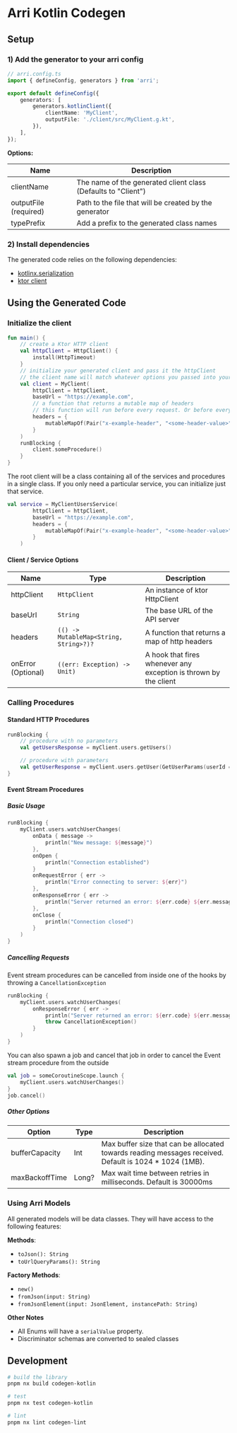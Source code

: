 # Arri Kotlin Codegen

## Setup

### 1) Add the generator to your arri config

```ts
// arri.config.ts
import { defineConfig, generators } from 'arri';

export default defineConfig({
    generators: [
        generators.kotlinClient({
            clientName: 'MyClient',
            outputFile: './client/src/MyClient.g.kt',
        }),
    ],
});
```

**Options:**

| Name                  | Description                                                   |
| --------------------- | ------------------------------------------------------------- |
| clientName            | The name of the generated client class (Defaults to "Client") |
| outputFile (required) | Path to the file that will be created by the generator        |
| typePrefix            | Add a prefix to the generated class names                     |

### 2) Install dependencies

The generated code relies on the following dependencies:

- [kotlinx.serialization](https://github.com/Kotlin/kotlinx.serialization)
- [ktor client](https://ktor.io/docs/client-dependencies.html)

## Using the Generated Code

### Initialize the client

```kotlin
fun main() {
    // create a Ktor HTTP client
    val httpClient = HttpClient() {
        install(HttpTimeout)
    }
    // initialize your generated client and pass it the httpClient
    // the client name will match whatever options you passed into your arri config
    val client = MyClient(
        httpClient = httpClient,
        baseUrl = "https://example.com",
        // a function that returns a mutable map of headers
        // this function will run before every request. Or before every reconnection in the case of SSE
        headers = {
            mutableMapOf(Pair("x-example-header", "<some-header-value>"))
        }
    )
    runBlocking {
        client.someProcedure()
    }
}
```

The root client will be a class containing all of the services and procedures in a single class. If you only need a particular service, you can initialize just that service.

```kotlin
val service = MyClientUsersService(
        httpClient = httpClient,
        baseUrl = "https://example.com",
        headers = {
            mutableMapOf(Pair("x-example-header", "<some-header-value>"))
        }
    )
```

#### Client / Service Options

| Name               | Type                                   | Description                                                      |
| ------------------ | -------------------------------------- | ---------------------------------------------------------------- |
| httpClient         | `HttpClient`                           | An instance of ktor HttpClient                                   |
| baseUrl            | `String`                               | The base URL of the API server                                   |
| headers            | `(() -> MutableMap<String, String>?)?` | A function that returns a map of http headers                    |
| onError (Optional) | `((err: Exception) -> Unit)`           | A hook that fires whenever any exception is thrown by the client |

### Calling Procedures

#### Standard HTTP Procedures

```kotlin
runBlocking {
    // procedure with no parameters
    val getUsersResponse = myClient.users.getUsers()

    // procedure with parameters
    val getUserResponse = myClient.users.getUser(GetUserParams(userId = "12345"))
}
```

#### Event Stream Procedures

##### Basic Usage

```kotlin
runBlocking {
    myClient.users.watchUserChanges(
        onData { message ->
            println("New message: ${message}")
        },
        onOpen {
            println("Connection established")
        }
        onRequestError { err ->
            println("Error connecting to server: ${err}")
        },
        onResponseError { err ->
            println("Server returned an error: ${err.code} ${err.message}")
        },
        onClose {
            println("Connection closed")
        }
    )
}
```

##### Cancelling Requests

Event stream procedures can be cancelled from inside one of the hooks by throwing a `CancellationException`

```kotlin
runBlocking {
    myClient.users.watchUserChanges(
        onResponseError { err ->
            println("Server returned an error: ${err.code} ${err.message}")
            throw CancellationException()
        }
    )
}
```

You can also spawn a job and cancel that job in order to cancel the Event stream procedure from the outside

```kotlin
val job = someCoroutineScope.launch {
    myClient.users.watchUserChanges()
}
job.cancel()
```

##### Other Options

| Option         | Type  | Description                                                                                             |
| -------------- | ----- | ------------------------------------------------------------------------------------------------------- |
| bufferCapacity | Int   | Max buffer size that can be allocated towards reading messages received. Default is 1024 \* 1024 (1MB). |
| maxBackoffTime | Long? | Max wait time between retries in milliseconds. Default is 30000ms                                       |

### Using Arri Models

All generated models will be data classes. They will have access to the following features:

**Methods**:

- `toJson(): String`
- `toUrlQueryParams(): String`

**Factory Methods**:

- `new()`
- `fromJson(input: String)`
- `fromJsonElement(input: JsonElement, instancePath: String)`

**Other Notes**

- All Enums will have a `serialValue` property.
- Discriminator schemas are converted to sealed classes

## Development

```bash
# build the library
pnpm nx build codegen-kotlin

# test
pnpm nx test codegen-kotlin

# lint
pnpm nx lint codegen-lint
```
